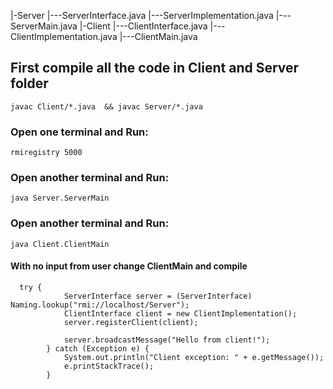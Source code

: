 |-Server
|---ServerInterface.java
|---ServerImplementation.java
|---ServerMain.java
|-Client
|---ClientInterface.java
|---ClientImplementation.java
|---ClientMain.java

## First compile all the code in Client and Server folder
```
javac Client/*.java  && javac Server/*.java  
```

### Open one terminal and Run:

```  
rmiregistry 5000
```  

### Open another terminal and Run:

```
java Server.ServerMain 
```


### Open another terminal and Run:
```
java Client.ClientMain  
```


#### With no input from user change ClientMain and compile 
```
  try {
            ServerInterface server = (ServerInterface) Naming.lookup("rmi://localhost/Server");
            ClientInterface client = new ClientImplementation();
            server.registerClient(client);

            server.broadcastMessage("Hello from client!");
        } catch (Exception e) {
            System.out.println("Client exception: " + e.getMessage());
            e.printStackTrace();
        }
```